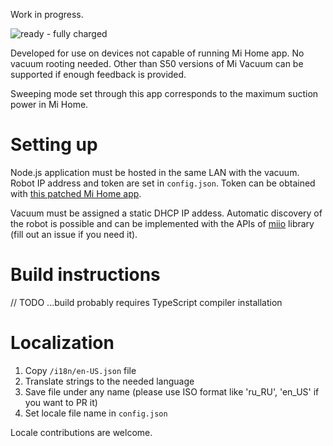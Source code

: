 Work in progress.

![ready - fully charged](https://user-images.githubusercontent.com/13202642/50579668-3e800900-0e58-11e9-8a44-4c6036448838.png)

Developed for use on devices not capable of running Mi Home app. No vacuum rooting needed. Other than S50 versions of Mi Vacuum can be supported if enough feedback is provided.

Sweeping mode set through this app corresponds to the maximum suction power in Mi Home.

# Setting up
Node.js application must be hosted in the same LAN with the vacuum. Robot IP address and token are set in `config.json`. Token can be obtained with [this patched Mi Home app](http://www.kapiba.ru/2017/11/mi-home.html).

Vacuum must be assigned a static DHCP IP addess. Automatic discovery of the robot is possible and can be implemented with the APIs of [miio](https://github.com/aholstenson/miio) library (fill out an issue if you need it).

# Build instructions
// TODO ...build probably requires TypeScript compiler installation

# Localization
1. Copy `/i18n/en-US.json` file
2. Translate strings to the needed language
3. Save file under any name (please use ISO format like 'ru_RU', 'en_US' if you want to PR it)
4. Set locale file name in `config.json`

Locale contributions are welcome.
